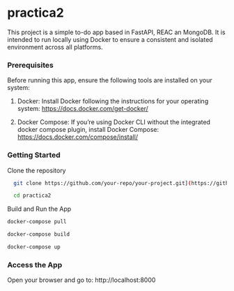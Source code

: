 # practica2

This project is a simple to-do app based in FastAPI, REAC an MongoDB. It is intended to run locally using Docker to ensure a consistent and isolated environment across all platforms.

### Prerequisites

Before running this app, ensure the following tools are installed on your system:

1.	Docker:
Install Docker following the instructions for your operating system:
https://docs.docker.com/get-docker/

2.	Docker Compose:
If you’re using Docker CLI without the integrated docker compose plugin, install Docker Compose:
https://docs.docker.com/compose/install/

### Getting Started

Clone the repository 

```bash
  git clone https://github.com/your-repo/your-project.git](https://github.com/isaac-evs/practica2.git
```
```bash
  cd practica2
```

Build and Run the App

```bash
docker-compose pull
```

```bash
docker-compose build
```

```bash
docker-compose up
```

### Access the App

Open your browser and go to: http://localhost:8000
